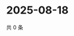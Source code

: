 # 2025-08-18

共 0 条

<!-- BEGIN ZHIHUQUESTIONS -->
<!-- 最后更新时间 Mon Aug 18 2025 23:13:28 GMT+0800 (China Standard Time) -->

<!-- END ZHIHUQUESTIONS -->

